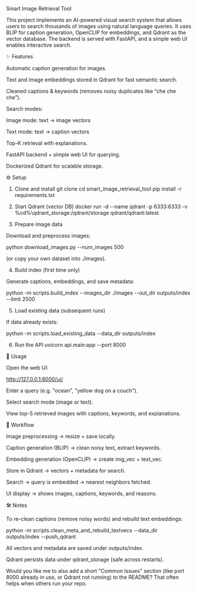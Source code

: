 Smart Image Retrieval Tool

This project implements an AI-powered visual search system that allows users to search thousands of images using natural language queries.
It uses BLIP for caption generation, OpenCLIP for embeddings, and Qdrant as the vector database.
The backend is served with FastAPI, and a simple web UI enables interactive search.

✨ Features

Automatic caption generation for images.

Text and image embeddings stored in Qdrant for fast semantic search.

Cleaned captions & keywords (removes noisy duplicates like “che che che”).

Search modes:

Image mode: text → image vectors

Text mode: text → caption vectors

Top-K retrieval with explanations.

FastAPI backend + simple web UI for querying.

Dockerized Qdrant for scalable storage.

⚙️ Setup
1. Clone and install
git clone <your-repo>
cd smart_image_retrieval_tool
pip install -r requirements.txt

2. Start Qdrant (vector DB)
docker run -d --name qdrant -p 6333:6333 -v %cd%\qdrant_storage:/qdrant/storage qdrant/qdrant:latest

3. Prepare image data

Download and preprocess images:

python download_images.py --num_images 500


(or copy your own dataset into ./images).

4. Build index (first time only)

Generate captions, embeddings, and save metadata:

python -m scripts.build_index --images_dir ./images --out_dir outputs/index --limit 2500

5. Load existing data (subsequent runs)

If data already exists:

python -m scripts.load_existing_data --data_dir outputs/index

6. Run the API
uvicorn api.main:app --port 8000

🚀 Usage

Open the web UI:

http://127.0.0.1:8000/ui/


Enter a query (e.g. "ocean", "yellow dog on a couch").

Select search mode (image or text).

View top-5 retrieved images with captions, keywords, and explanations.

📂 Workflow

Image preprocessing → resize + save locally.

Caption generation (BLIP) → clean noisy text, extract keywords.

Embedding generation (OpenCLIP) → create img_vec + text_vec.

Store in Qdrant → vectors + metadata for search.

Search → query is embedded → nearest neighbors fetched.

UI display → shows images, captions, keywords, and reasons.

🛠️ Notes

To re-clean captions (remove noisy words) and rebuild text embeddings:

python -m scripts.clean_meta_and_rebuild_textvecs --data_dir outputs/index --push_qdrant


All vectors and metadata are saved under outputs/index.

Qdrant persists data under qdrant_storage (safe across restarts).

Would you like me to also add a short "Common Issues" section (like port 8000 already in use, or Qdrant not running) to the README? That often helps when others run your repo.